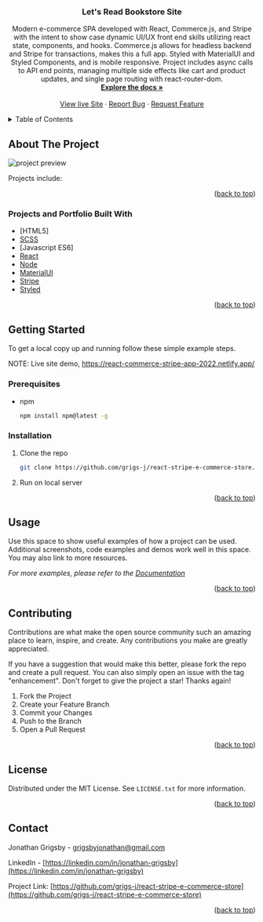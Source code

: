 <div id="top"></div>

<!-- PROJECT LOGO -->
<div align="center">
  <a href="https://github.com/grigs-j/react-stripe-e-commerce-store>
    <img src="https://i.postimg.cc/VNVfMnsB/letsreadlogo.png" alt="Logo" width="80" height="80">
  </a>

  <h3 align="center">Let's Read Bookstore Site</h3>

  <p align="center">
    Modern e-commerce SPA developed with React, Commerce.js, and Stripe with the intent to show case dynamic UI/UX front end skills utilizing react state, components, and hooks. Commerce.js allows for headless backend and Stripe for transactions, makes this a full app. Styled with MaterialUI and Styled Components, and is mobile responsive. 
    Project includes async calls to API end points, managing multiple side effects like cart and product updates, and single page routing with react-router-dom.
    <br />
    <a href="https://github.com/grigs-j/react-stripe-e-commerce-store"><strong>Explore the docs »</strong></a>
    <br />
    <br />
    <a href="https://react-commerce-stripe-app-2022.netlify.app/">View live Site</a>
    ·
    <a href="https://github.com/grigs-j/react-stripe-e-commerce-storeo/issues">Report Bug</a>
    ·
    <a href="https://github.com/grigs-j/react-stripe-e-commerce-store/issues">Request Feature</a>
  </p>
</div>

<!-- TABLE OF CONTENTS -->
<details>
  <summary>Table of Contents</summary>
  <ol>
    <li>
      <a href="#about-the-project">About The Project</a>
      <ul>
        <li><a href="#built-with">Built With</a></li>
      </ul>
    </li>
    <li>
      <a href="#getting-started">Getting Started</a>
      <ul>
        <li><a href="#usage">Usage</a></li>
        <li><a href="#roadmap">Roadmap</a></li>
        <li><a href="#prerequisites">Prerequisites</a></li>
        <li><a href="#installation">Installation</a></li>
      </ul>
    </li>
    <li><a href="#license">License</a></li>
    <li><a href="#contact">Contact</a></li>
  </ol>
</details>

<!-- ABOUT THE PROJECT -->

## About The Project

![project preview](https://i.postimg.cc/6Q5VTJT4/letreadpreview.png)


Projects include:

<p align="right">(<a href="#top">back to top</a>)</p>

### Projects and Portfolio Built With

-   [HTML5]
-   [SCSS](https://sass-lang.com/)
-   [Javascript ES6]
-   [React](https://reactjs.org/)
-   [Node](https://nodejs.org/)
-   [MaterialUI](https://mui.com/)
-   [Stripe](https://stripe.com/)
-   [Styled](https://https://styled-components.com/)

<p align="right">(<a href="#top">back to top</a>)</p>

<!-- GETTING STARTED -->

## Getting Started

To get a local copy up and running follow these simple example steps.

NOTE: Live site demo, https://react-commerce-stripe-app-2022.netlify.app/

### Prerequisites

-   npm
    ```sh
    npm install npm@latest -g
    ```

### Installation

1. Clone the repo
    ```sh
    git clone https://github.com/grigs-j/react-stripe-e-commerce-store.git
    ```
2. Run on local server

<p align="right">(<a href="#top">back to top</a>)</p>

<!-- USAGE EXAMPLES -->

## Usage

Use this space to show useful examples of how a project can be used. Additional screenshots, code examples and demos work well in this space. You may also link to more resources.

_For more examples, please refer to the [Documentation](https://example.com)_

<p align="right">(<a href="#top">back to top</a>)</p>


<!-- CONTRIBUTING -->

## Contributing

Contributions are what make the open source community such an amazing place to learn, inspire, and create. Any contributions you make are greatly appreciated.

If you have a suggestion that would make this better, please fork the repo and create a pull request. You can also simply open an issue with the tag "enhancement".
Don't forget to give the project a star! Thanks again!

1. Fork the Project
2. Create your Feature Branch
3. Commit your Changes
4. Push to the Branch
5. Open a Pull Request

<p align="right">(<a href="#top">back to top</a>)</p>

<!-- LICENSE -->

## License

Distributed under the MIT License. See `LICENSE.txt` for more information.

<p align="right">(<a href="#top">back to top</a>)</p>

<!-- CONTACT -->

## Contact

Jonathan Grigsby - grigsbyjonathan@gmail.com

LinkedIn - [https://linkedin.com/in/jonathan-grigsby](https://linkedin.com/in/jonathan-grigsby)

Project Link: [https://github.com/grigs-j/react-stripe-e-commerce-store](https://github.com/grigs-j/react-stripe-e-commerce-store)

<p align="right">(<a href="#top">back to top</a>)</p>

